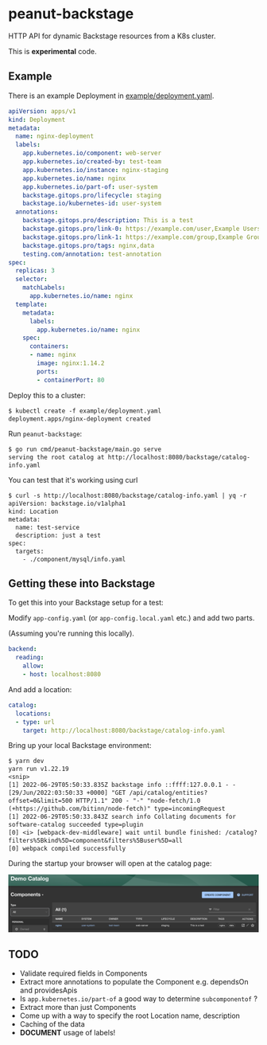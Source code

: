 # peanut-backstage

HTTP API for dynamic Backstage resources from a K8s cluster.

This is **experimental** code.

## Example

There is an example Deployment in [example/deployment.yaml](example/deployment.yaml).

```yaml
apiVersion: apps/v1
kind: Deployment
metadata:
  name: nginx-deployment
  labels:
    app.kubernetes.io/component: web-server
    app.kubernetes.io/created-by: test-team
    app.kubernetes.io/instance: nginx-staging
    app.kubernetes.io/name: nginx
    app.kubernetes.io/part-of: user-system
    backstage.gitops.pro/lifecycle: staging
    backstage.io/kubernetes-id: user-system
  annotations:
    backstage.gitops.pro/description: This is a test
    backstage.gitops.pro/link-0: https://example.com/user,Example Users,user
    backstage.gitops.pro/link-1: https://example.com/group,Example Groups,group
    backstage.gitops.pro/tags: nginx,data
    testing.com/annotation: test-annotation
spec:
  replicas: 3
  selector:
    matchLabels:
      app.kubernetes.io/name: nginx
  template:
    metadata:
      labels:
        app.kubernetes.io/name: nginx
    spec:
      containers:
      - name: nginx
        image: nginx:1.14.2
        ports:
        - containerPort: 80
```

Deploy this to a cluster:

```console
$ kubectl create -f example/deployment.yaml
deployment.apps/nginx-deployment created
```

Run `peanut-backstage`:

```console
$ go run cmd/peanut-backstage/main.go serve
serving the root catalog at http://localhost:8080/backstage/catalog-info.yaml
```

You can test that it's working using curl

```console
$ curl -s http://localhost:8080/backstage/catalog-info.yaml | yq -r
apiVersion: backstage.io/v1alpha1
kind: Location
metadata:
  name: test-service
  description: just a test
spec:
  targets:
    - ./component/mysql/info.yaml
```

## Getting these into Backstage

To get this into your Backstage setup for a test:

Modify `app-config.yaml` (or `app-config.local.yaml` etc.) and add two parts.

(Assuming you're running this locally).

```yaml
backend:
  reading:
    allow:
    - host: localhost:8080
```

And add a location:

```yaml
catalog:
  locations:
  - type: url
    target: http://localhost:8080/backstage/catalog-info.yaml
```

Bring up your local Backstage environment:

```console
$ yarn dev
yarn run v1.22.19
<snip>
[1] 2022-06-29T05:50:33.835Z backstage info ::ffff:127.0.0.1 - - [29/Jun/2022:03:50:33 +0000] "GET /api/catalog/entities?offset=0&limit=500 HTTP/1.1" 200 - "-" "node-fetch/1.0 (+https://github.com/bitinn/node-fetch)" type=incomingRequest
[1] 2022-06-29T05:50:33.843Z search info Collating documents for software-catalog succeeded type=plugin
[0] <i> [webpack-dev-middleware] wait until bundle finished: /catalog?filters%5Bkind%5D=component&filters%5Buser%5D=all
[0] webpack compiled successfully
```

During the startup your browser will open at the catalog page:

![image showing mysql service in backstage](docs/catalog-entry.png)

## TODO

 * Validate required fields in Components
 * Extract more annotations to populate the Component e.g. dependsOn and
   providesApis
 * Is `app.kubernetes.io/part-of` a good way to determine `subcomponentof` ?
 * Extract more than just Components
 * Come up with a way to specify the root Location name, description
 * Caching of the data
 * **DOCUMENT** usage of labels!
